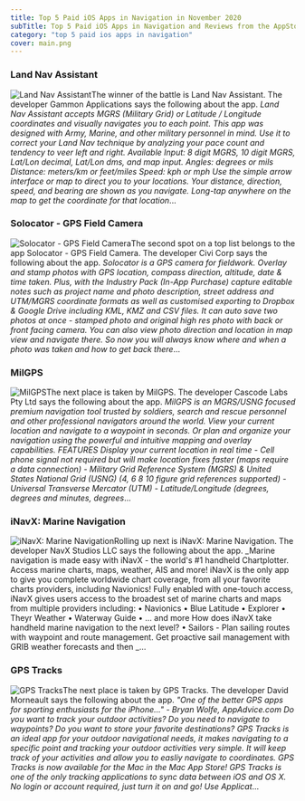 ```yaml
---
title: Top 5 Paid iOS Apps in Navigation in November 2020
subTitle: Top 5 Paid iOS Apps in Navigation and Reviews from the AppStore in November 2020.
category: "top 5 paid ios apps in navigation"
cover: main.png
---
```


### Land Nav Assistant

![Land Nav Assistant](https://is1-ssl.mzstatic.com/image/thumb/Purple118/v4/f7/6f/7a/f76f7a4e-bb5a-0484-ac08-cd1aa7e0d3d4/AppIcon-0-1x_U007emarketing-0-0-85-220-0-10.png/100x100bb.png)The winner of the battle is Land Nav Assistant. The developer Gammon Applications says the following about the app. _Land Nav Assistant accepts MGRS (Military Grid) or Latitude / Longitude coordinates and visually navigates you to each point.  This app was designed with Army, Marine, and other military personnel in mind. Use it to correct your Land Nav technique by analyzing your pace count and tendency to veer left and right.  Available Input: 8 digit MGRS, 10 digit MGRS, Lat/Lon decimal, Lat/Lon dms, and map input.  Angles: degrees or mils Distance: meters/km or feet/miles Speed: kph or mph  Use the simple arrow interface or map to direct you to your locations. Your distance, direction, speed, and bearing are shown as you navigate.  Long-tap anywhere on the map to get the coordinate for that location_...

### Solocator - GPS Field Camera

![Solocator - GPS Field Camera](https://is4-ssl.mzstatic.com/image/thumb/Purple123/v4/59/9b/ca/599bcadb-e644-a82b-7392-6775b74dac55/AppIcon-1x_U007emarketing-0-7-0-0-85-220.png/100x100bb.png)The second spot on a top list belongs to the app Solocator - GPS Field Camera. The developer Civi Corp says the following about the app. _Solocator is a GPS camera for fieldwork. Overlay and stamp photos with GPS location, compass direction, altitude, date & time taken. Plus, with the Industry Pack (In-App Purchase) capture editable notes such as project name and photo description, street address and UTM/MGRS coordinate formats as well as customised exporting to Dropbox & Google Drive including KML, KMZ and CSV files. It can auto save two photos at once - stamped photo and original high res photo with back or front facing camera. You can also view photo direction and location in map view and navigate there. So now you will always know where and when a photo was taken and how to get back there_...

### MilGPS

![MilGPS](https://is5-ssl.mzstatic.com/image/thumb/Purple124/v4/bf/4b/d8/bf4bd875-4885-2344-4815-058dd2b65647/AppIcon-1x_U007emarketing-0-10-0-85-220.png/100x100bb.png)The next place is taken by MilGPS. The developer Cascode Labs Pty Ltd says the following about the app. _MilGPS is an MGRS/USNG focused premium navigation tool trusted by soldiers, search and rescue personnel and other professional navigators around the world. View your current location and navigate to a waypoint in seconds. Or plan and organize your navigation using the powerful and intuitive mapping and overlay capabilities.  FEATURES Display your current location in real time - Cell phone signal not required but will make location fixes faster (maps require a data connection) - Military Grid Reference System (MGRS) & United States National Grid (USNG) (4, 6 8 10 figure grid references supported) - Universal Transverse Mercator (UTM) - Latitude/Longitude (degrees, degrees and minutes, degrees_...

### iNavX: Marine Navigation

![iNavX: Marine Navigation](https://is2-ssl.mzstatic.com/image/thumb/Purple113/v4/6c/73/b0/6c73b069-f906-b046-2f85-a96f4ecbde7e/AppIcon-0-1x_U007emarketing-0-0-GLES2_U002c0-512MB-sRGB-0-0-0-85-220-0-0-0-9.png/100x100bb.png)Rolling up next is iNavX: Marine Navigation. The developer NavX Studios LLC says the following about the app. _Marine navigation is made easy with iNavX - the world's #1 handheld Chartplotter. Access marine charts, maps, weather, AIS and more!   iNavX is the only app to give you complete worldwide chart coverage, from all your favorite charts providers, including Navionics! Fully enabled with one-touch access, iNavX gives users access to the broadest set of marine charts and maps from multiple providers including:  • Navionics • Blue Latitude • Explorer  • Theyr Weather  • Waterway Guide • … and more  How does iNavX take handheld marine navigation to the next level? • Sailors -  Plan sailing routes with waypoint and route management. Get proactive sail management with GRIB weather forecasts and then _...

### GPS Tracks

![GPS Tracks](https://is2-ssl.mzstatic.com/image/thumb/Purple124/v4/94/0a/6f/940a6fc5-2b5c-9246-92b7-af48f7314eea/AppIcon-0-0-1x_U007emarketing-0-0-0-10-0-0-sRGB-0-0-0-GLES2_U002c0-512MB-85-220-0-0.png/100x100bb.png)The next place is taken by GPS Tracks. The developer David Morneault says the following about the app. _"One of the better GPS apps for sporting enthusiasts for the iPhone..." - Bryan Wolfe, AppAdvice.com  Do you want to track your outdoor activities? Do you need to navigate to waypoints?    Do you want to store your favorite destinations?  GPS Tracks is an ideal app for your outdoor navigational needs, it makes navigating to a specific point and tracking your outdoor activities very simple.  It will keep track of your activities and allow you to easliy navigate to coordinates.  GPS Tracks is now available for the Mac in the Mac App Store!  GPS Tracks is one of the only tracking applications to sync data between iOS and OS X.  No login or account required, just turn it on and go!  Use Applicat_...

